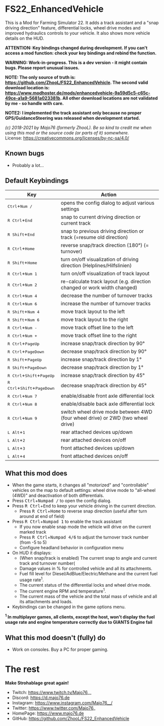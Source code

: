 # FS22_EnhancedVehicle
This is a Mod for Farming Simulator 22. It adds a track assistant and a "snap driving direction" feature, differential locks, wheel drive modes and improved hydraulics controls to your vehicle. It also shows more vehicle details on the HUD.

**ATTENTION: Key bindings changed during development. If you can't access a mod function: check your key bindings and rebind the function.**

**WARNING: Work-in-progress. This is a dev version - it might contain bugs. Please report unusual issues.**

**NOTE: The only source of truth is: https://github.com/ZhooL/FS22_EnhancedVehicle. The second valid download location is: https://www.modhoster.de/mods/enhancedvehicle-9a59d5c5-c65c-49ce-a1a9-5681a023381b. All other download locations are not validated by me - so handle with care.**

**NOTE2: I implemented the track assistant only because no proper GPS/GuidanceSteering was released when development started.**

*(c) 2018-2021 by Majo76 (formerly ZhooL). Be so kind to credit me when using this mod or the source code (or parts of it) somewhere.*  
License: https://creativecommons.org/licenses/by-nc-sa/4.0/

## Known bugs
* Probably a lot...

## Default Keybindings
| Key | Action |
| --  | --     |
| <kbd>Ctrl</kbd>+<kbd>Num /</kbd> | opens the config dialog to adjust various settings |
| <kbd>R Ctrl</kbd>+<kbd>End</kbd> | snap to current driving direction or current track |
| <kbd>R Shift</kbd>+<kbd>End</kbd> | snap to previous driving direction or track (=resume old direction)|
| <kbd>R Ctrl</kbd>+<kbd>Home</kbd> | reverse snap/track direction (180°) (= turnover)|
| <kbd>R Shift</kbd>+<kbd>Home</kbd> | turn on/off visualization of driving direction (Helplines/Hilfslinien)|
| <kbd>R Ctrl</kbd>+<kbd>Num 1</kbd> | turn on/off visualization of track layout|
| <kbd>R Ctrl</kbd>+<kbd>Num 2</kbd> | re-calculate track layout (e.g. direction changed or work width changed)|
| <kbd>R Ctrl</kbd>+<kbd>Num 4</kbd> | decrease the number of turnover tracks|
| <kbd>R Ctrl</kbd>+<kbd>Num 6</kbd> | increase the number of turnover tracks|
| <kbd>R Shift</kbd>+<kbd>Num 4</kbd> | move track layout to the left|
| <kbd>R Shift</kbd>+<kbd>Num 6</kbd> | move track layout to the right|
| <kbd>R Ctrl</kbd>+<kbd>Num -</kbd> | move track offset line to the left|
| <kbd>R Ctrl</kbd>+<kbd>Num +</kbd> | move track offset line to the right|
| <kbd>R Ctrl</kbd>+<kbd>PageUp</kbd> | increase snap/track direction by 90° |
| <kbd>R Ctrl</kbd>+<kbd>PageDown</kbd> | decrease snap/track direction by 90° |
| <kbd>R Shift</kbd>+<kbd>PageUp</kbd> | increase snap/track direction by 1° |
| <kbd>R Shift</kbd>+<kbd>PageDown</kbd> | decrease snap/track direction by 1° |
| <kbd>R Ctrl</kbd>+<kbd>Shift</kbd>+<kbd>PageUp</kbd> | increase snap/track direction by 45° |
| <kbd>R Ctrl</kbd>+<kbd>Shift</kbd>+<kbd>PageDown</kbd> | decrease snap/track direction by 45° |
| <kbd>R Ctrl</kbd>+<kbd>Num 7</kbd> | enable/disable front axle differential lock |
| <kbd>R Ctrl</kbd>+<kbd>Num 8</kbd> | enable/disable back axle differential lock |
| <kbd>R Ctrl</kbd>+<kbd>Num 9</kbd> | switch wheel drive mode between 4WD (four wheel drive) or 2WD (two wheel drive) |
| <kbd>L Alt</kbd>+<kbd>1</kbd> | rear attached devices up/down |
| <kbd>L Alt</kbd>+<kbd>2</kbd> | rear attached devices on/off |
| <kbd>L Alt</kbd>+<kbd>3</kbd> | front attached devices up/down |
| <kbd>L Alt</kbd>+<kbd>4</kbd> | front attached devices on/off |

## What this mod does
* When the game starts, it changes all "motorized" and "controllable" vehicles on the map to default settings: wheel drive mode to "all-wheel (4WD)" and deactivation of both differentials.
* Press <kbd>Ctrl</kbd>+<kbd>Numpad /</kbd> to open the config dialog.
* Press <kbd>R Ctrl</kbd>+<kbd>End</kbd> to keep your vehicle driving in the current direction.
  * Press <kbd>R Ctrl</kbd>+<kbd>Home</kbd> to reverse snap direction (useful after turn around at end of field)
* Press <kbd>R Ctrl</kbd>+<kbd>Numpad 1</kbd> to enable the track assistant
  * If you now enable snap mode the vehicle will drive on the current marked track
  * Press <kbd>R Ctrl</kbd>+<kbd>Numpad 4/6</kbd> to adjust the turnover track number (from -5 to 5)
  * Configure headland behavior in configuration menu
* On HUD it displays:
  * (When snap/track is enabled) The current snap to angle and current track and turnover number(
  * Damage values in % for controlled vehicle and all its attachments.
  * Fuel fill level for Diesel/AdBlue/Electric/Methane and the current fuel usage rate<sup>1</sup>.
  * The current status of the differential locks and wheel drive mode.
  * The current engine RPM and temperature<sup>1</sup>.
  * The current mass of the vehicle and the total mass of vehicle and all its attachments and loads.
* Keybindings can be changed in the game options menu.

**<sup>1</sup> In multiplayer games, all clients, except the host, won't display the fuel usage rate and engine temperature correctly due to GIANTS Engine fail**

## What this mod doesn't (fully) do
* Work on consoles. Buy a PC for proper gaming.

# The rest
**Make Strohablage great again!**  
* Twitch: https://www.twitch.tv/Majo76__
* Discord: https://d.majo76.de
* Instagram: https://www.instagram.com/Majo76__/
* Twitter: https://www.twitter.com/Majo76_
* HomePage: https://www.majo76.de
* GitHub: https://github.com/ZhooL/FS22_EnhancedVehicle
